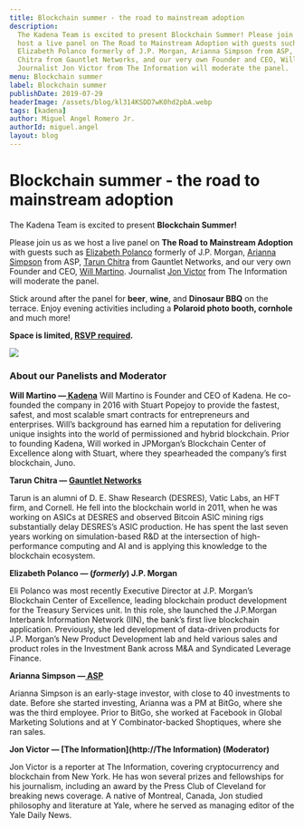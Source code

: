 ```yaml
---
title: Blockchain summer - the road to mainstream adoption
description:
  The Kadena Team is excited to present Blockchain Summer! Please join us as we
  host a live panel on The Road to Mainstream Adoption with guests such as
  Elizabeth Polanco formerly of J.P. Morgan, Arianna Simpson from ASP, Tarun
  Chitra from Gauntlet Networks, and our very own Founder and CEO, Will Martino.
  Journalist Jon Victor from The Information will moderate the panel.
menu: Blockchain summer
label: Blockchain summer
publishDate: 2019-07-29
headerImage: /assets/blog/kl314KSDD7wK0hd2pbA.webp
tags: [kadena]
author: Miguel Angel Romero Jr.
authorId: miguel.angel
layout: blog
---
```


# Blockchain summer - the road to mainstream adoption

The Kadena Team is excited to present **Blockchain Summer!**

Please join us as we host a live panel on **The Road to Mainstream Adoption**
with guests such as
[Elizabeth Polanco](https://www.linkedin.com/in/elizabethpolanco/) formerly of
J.P. Morgan, [Arianna Simpson](https://twitter.com/AriannaSimpson) from ASP,
[Tarun Chitra](https://twitter.com/tarunchitra) from Gauntlet Networks, and our
very own Founder and CEO, [Will Martino](http://twitter.com/_wjmartino_).
Journalist [Jon Victor](https://twitter.com/jon_victor_) from The Information
will moderate the panel.

Stick around after the panel for **beer**, **wine**, and **Dinosaur BBQ** on the
terrace. Enjoy evening activities including a **Polaroid photo booth, cornhole**
and much more!

**Space is limited, [RSVP required](http://bit.ly/KadenaTRMA).**

![](/assets/blog/1_DypRu-cV9ef9PL7fb-McMQ.webp)

### About our Panelists and Moderator

**Will Martino —[ Kadena](http://kadena.io)** Will Martino is Founder and CEO of
Kadena. He co-founded the company in 2016 with Stuart Popejoy to provide the
fastest, safest, and most scalable smart contracts for entrepreneurs and
enterprises. Will’s background has earned him a reputation for delivering unique
insights into the world of permissioned and hybrid blockchain. Prior to founding
Kadena, Will worked in JPMorgan’s Blockchain Center of Excellence along with
Stuart, where they spearheaded the company’s first blockchain, Juno.

**Tarun Chitra — [Gauntlet Networks](http://gauntlet.network)**

Tarun is an alumni of D. E. Shaw Research (DESRES), Vatic Labs, an HFT firm, and
Cornell. He fell into the blockchain world in 2011, when he was working on ASICs
at DESRES and observed Bitcoin ASIC mining rigs substantially delay DESRES’s
ASIC production. He has spent the last seven years working on simulation-based
R&D at the intersection of high-performance computing and AI and is applying
this knowledge to the blockchain ecosystem.

**Elizabeth Polanco — (_formerly_) J.P. Morgan**

Eli Polanco was most recently Executive Director at J.P. Morgan’s Blockchain
Center of Excellence, leading blockchain product development for the Treasury
Services unit. In this role, she launched the J.P.Morgan Interbank Information
Network (IIN), the bank’s first live blockchain application. Previously, she led
development of data-driven products for J.P. Morgan’s New Product Development
lab and held various sales and product roles in the Investment Bank across M&A
and Syndicated Leverage Finance.

**Arianna Simpson —[ ASP](http://ariannasimpson.com)**

Arianna Simpson is an early-stage investor, with close to 40 investments to
date. Before she started investing, Arianna was a PM at BitGo, where she was the
third employee. Prior to BitGo, she worked at Facebook in Global Marketing
Solutions and at Y Combinator-backed Shoptiques, where she ran sales.

**Jon Victor — [The Information](http://The Information) (Moderator)**

Jon Victor is a reporter at The Information, covering cryptocurrency and
blockchain from New York. He has won several prizes and fellowships for his
journalism, including an award by the Press Club of Cleveland for breaking news
coverage. A native of Montreal, Canada, Jon studied philosophy and literature at
Yale, where he served as managing editor of the Yale Daily News.
